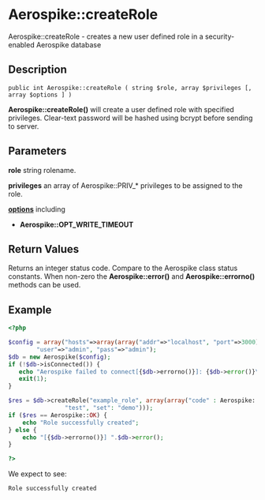 
# Aerospike::createRole

Aerospike::createRole - creates a new user defined role in a security-enabled Aerospike database

## Description

```
public int Aerospike::createRole ( string $role, array $privileges [, array $options ] )
```

**Aerospike::createRole()** will create a user defined role with specified privileges.
Clear-text password will be hashed using bcrypt before sending to server.

## Parameters

**role** string rolename.

**privileges** an array of Aerospike::PRIV\_* privileges to be assigned to the role.

**[options](aerospike.md)** including
- **Aerospike::OPT_WRITE_TIMEOUT**

## Return Values

Returns an integer status code.  Compare to the Aerospike class status
constants.  When non-zero the **Aerospike::error()** and
**Aerospike::errorno()** methods can be used.

## Example

```php
<?php

$config = array("hosts"=>array(array("addr"=>"localhost", "port"=>3000)),
        "user"=>"admin", "pass"=>"admin");
$db = new Aerospike($config);
if (!$db->isConnected()) {
   echo "Aerospike failed to connect[{$db->errorno()}]: {$db->error()}\n";
   exit(1);
}

$res = $db->createRole("example_role", array(array("code" : Aerospike::PRIV_READ, "ns":
                "test", "set": "demo")));
if ($res == Aerospike::OK) {
    echo "Role successfully created";
} else {
    echo "[{$db->errorno()}] ".$db->error();
}

?>
```

We expect to see:

```
Role successfully created
```
